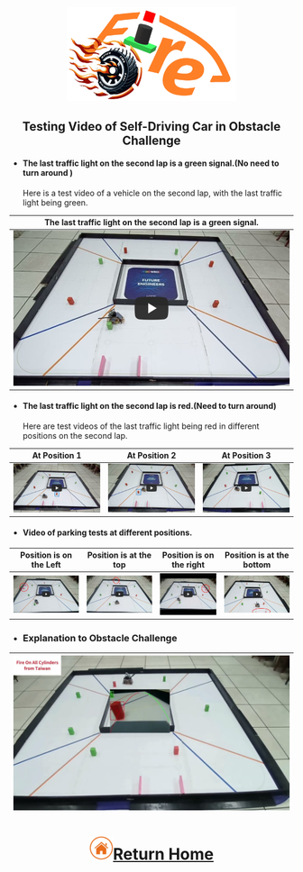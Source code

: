 <div align="center"><img src="../../other/img/logo.png" width="300" alt=" logo"></div>

## <div align="center">Testing Video of Self-Driving Car in Obstacle Challenge</div>

- #### The last traffic light on the second lap is a green signal.(No need to turn around ) 

  Here is a test video of a vehicle on the second lap, with the last traffic light being green. 

|The last traffic light on the second lap is a green signal.|
|:---:|
|[![Obstacle Challenge noRed@Fire On All Cylinders](./img/Obstacle-Challenge-noRed@Fire-On-All-Cylinders.jpg)](https://youtu.be/O4IrJlX9vzc "Obstacle Challenge noRed@Fire On All Cylinders")|

- #### The last traffic light on the second lap is red.(Need to turn around)  

  Here are test videos of the last traffic light being red in different positions on the second lap.  

|At Position 1|At Position 2|At Position 3|
|:---:|:---:|:---:|
|[![Obstacle-Challenge-Red1@Fire-On-All-Cylinders](./img/Obstacle-Challenge-Red1@Fire-On-All-Cylinders.jpg)](https://youtu.be/uUHdDcKv2U4 "Obstacle-Challenge-Red1@Fire-On-All-Cylinders")|[![Obstacle-Challenge-Red2@Fire-On-All-Cylinders](./img/Obstacle-Challenge-Red2@Fire-On-All-Cylinders.jpg)](https://youtu.be/3C-JRB5SZuY "Obstacle-Challenge-Red2@Fire-On-All-Cylinders")|[![Obstacle-Challenge-Red3@Fire-On-All-Cylinders](./img/Obstacle-Challenge-Red3@Fire-On-All-Cylinders.jpg)](https://youtu.be/zOrth1XzHYA "Obstacle-Challenge-Red3@Fire-On-All-Cylinders")|

- #### Video of parking tests at different positions.

|Position is on the Left|Position is at the top|Position is on the right|Position is at the bottom |
|:---:|:---:|:---:|:---:|
|[![parking Left@Fire-On-All-Cylinders](./img/parking_Left@Fire-On-All-Cylinders.jpg)](https://youtu.be/N71LAlh8o_8 "parking Left@Fire-On-All-Cylinders")|[![parking Top@Fire-On-All-Cylinders](./img/parking_top@Fire-On-All-Cylinders.jpg)](https://youtu.be/NonpbOTjr0Y "parking Top@Fire-On-All-Cylinders")|[![parking Right@Fire On All Cylinders](./img/parking_right@Fire-On-All-Cylinders.jpg)](https://youtu.be/3ksQ_JbKirA "parking right@Fire On All Cylinders")|[![parking Down@Fire-On-All-Cylinders](./img/parking_down@Fire-On-All-Cylinders.jpg)](https://youtu.be/Pm028mA2RkY "parking Down@Fire-On-All-Cylinders")|

 - ### Explanation to Obstacle Challenge

<div align="center">

|[![ALL Fire On All Cylinders](./img//ALL_Fire_On_All_Cylinderss.jpg)](https://youtu.be/pB6wAqTKomQ "ALL Fire On All Cylinders")|
|:----:|  

</div>

# <div align="center">![HOME](../../other/img/home.png)[Return Home](../../)</div>  

